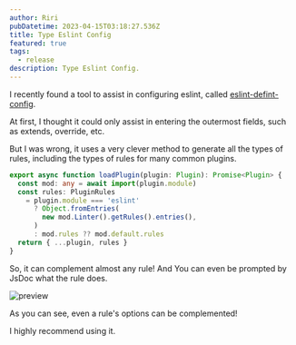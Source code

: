 ```yaml
---
author: Riri
pubDatetime: 2023-04-15T03:18:27.536Z
title: Type Eslint Config
featured: true
tags:
  - release
description: Type Eslint Config.
---
```

I recently found a tool to assist in configuring eslint, called [eslint-defint-config](https://github.com/Shinigami92/eslint-define-config).

At first, I thought it could only assist in entering the outermost fields, such as extends, override, etc.

But I was wrong, it uses a very clever method to generate all the types of rules, including the types of rules for many common plugins.

```ts
export async function loadPlugin(plugin: Plugin): Promise<Plugin> {
  const mod: any = await import(plugin.module)
  const rules: PluginRules
    = plugin.module === 'eslint'
      ? Object.fromEntries(
        new mod.Linter().getRules().entries(),
      )
      : mod.rules ?? mod.default.rules
  return { ...plugin, rules }
}
```

So, it can complement almost any rule! And You can even be prompted by JsDoc what the rule does.

<img alt="preview" src="/blog/type-eslint-config/img.png">

As you can see, even a rule's options can be complemented!

I highly recommend using it.

